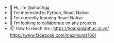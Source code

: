 - 👋 Hi, I’m @phuchgg
- 👀 I’m interested in Python, React Native
- 🌱 I’m currently learning React Native
- 💞️ I’m looking to collaborate on any projects 
- 📫 How to reach me :
https://hoanggiaphuc.io.vn/
https://www.facebook.com/maximumz160/
